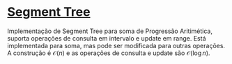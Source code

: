 # [Segment Tree](seg_tree.cpp)

Implementação de Segment Tree para soma de Progressão Aritimética, suporta operações de consulta em intervalo e update em range. Está implementada para soma, mas pode ser modificada para outras operações. A construção é $\mathcal{O}(n)$ e as operações de consulta e update são $\mathcal{O}(\log n)$.

